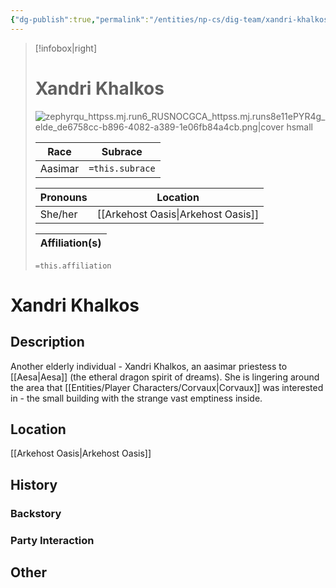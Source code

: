 ```yaml
---
{"dg-publish":true,"permalink":"/entities/np-cs/dig-team/xandri-khalkos/","tags":["Creature","NPC","DigTeam"]}
---
```



> [!infobox|right]
> # Xandri Khalkos
> ![zephyrqu_httpss.mj.run6_RUSNOCGCA_httpss.mj.runs8e11ePYR4g_elde_de6758cc-b896-4082-a389-1e06fb84a4cb.png|cover hsmall](/img/user/Images/Creatures/zephyrqu_httpss.mj.run6_RUSNOCGCA_httpss.mj.runs8e11ePYR4g_elde_de6758cc-b896-4082-a389-1e06fb84a4cb.png)
> 
> Race | Subrace |
> ---|---|
> Aasimar | `=this.subrace` |
> 
> 
> Pronouns|Location| 
> ---|---|
> She/her|[[Arkehost Oasis\|Arkehost Oasis]]|
> 
> Affiliation(s)|
> ---|
> `=this.affiliation`






# Xandri Khalkos

## Description
Another elderly individual - Xandri Khalkos, an aasimar priestess to [[Aesa\|Aesa]] (the etheral dragon spirit of dreams). She is lingering around the area that [[Entities/Player Characters/Corvaux\|Corvaux]] was interested in - the small building with the strange vast emptiness inside.
## Location
[[Arkehost Oasis\|Arkehost Oasis]]
## History

### Backstory

### Party Interaction

## Other

